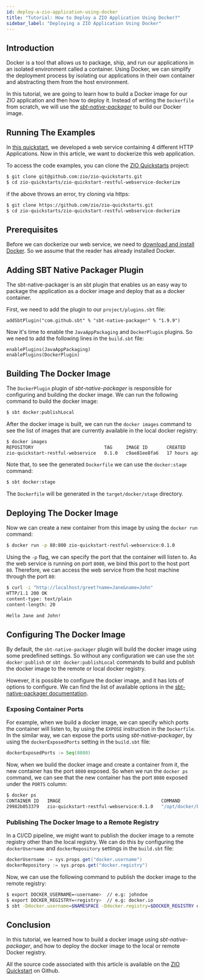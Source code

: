 ```yaml
---
id: deploy-a-zio-application-using-docker
title: "Tutorial: How to Deploy a ZIO Application Using Docker?"
sidebar_label: "Deploying a ZIO Application Using Docker"
---
```


## Introduction

Docker is a tool that allows us to package, ship, and run our applications in an isolated environment called a container. Using Docker, we can simplify the deployment process by isolating our applications in their own container and abstracting them from the host environment.

In this tutorial, we are going to learn how to build a Docker image for our ZIO application and then how to deploy it. Instead of writing the `Dockerfile` from scratch, we will use the _[sbt-native-packager](https://github.com/sbt/sbt-native-packager)_ to build our Docker image.

## Running The Examples

In [this quickstart](../quickstarts/restful-webservice.md), we developed a web service containing 4 different HTTP Applications. Now in this article, we want to dockerize this web application.

To access the code examples, you can clone the [ZIO Quickstarts](http://github.com/zio/zio-quickstarts) project:

```bash
$ git clone git@github.com:zio/zio-quickstarts.git 
$ cd zio-quickstarts/zio-quickstart-restful-webservice-dockerize
```

if the above throws an error, try cloning via https:

```bash 
$ git clone https://github.com/zio/zio-quickstarts.git
$ cd zio-quickstarts/zio-quickstart-restful-webservice-dockerize
```

## Prerequisites

Before we can dockerize our web service, we need to [download and install Docker](https://docs.docker.com/get-docker/). So we assume that the reader has already installed Docker.

## Adding SBT Native Packager Plugin

The sbt-native-packager is an sbt plugin that enables us an easy way to package the application as a docker image and deploy that as a docker container.

First, we need to add the plugin to our `project/plugins.sbt` file:

```
addSbtPlugin("com.github.sbt" % "sbt-native-packager" % "1.9.9")
```

Now it's time to enable the `JavaAppPackaging` and `DockerPlugin` plugins. So we need to add the following lines in the `build.sbt` file:

```
enablePlugins(JavaAppPackaging)
enablePlugins(DockerPlugin)
```

## Building The Docker Image

The `DockerPlugin` plugin of _sbt-native-packager_ is responsible for configuring and building the docker image. We can run the following command to build the docker image:

```bash
$ sbt docker:publishLocal
```

After the docker image is built, we can run the `docker images` command to see the list of images that are currently available in the local docker registry:

```bash
$ docker images
REPOSITORY                          TAG     IMAGE ID       CREATED        SIZE
zio-quickstart-restful-webservice   0.1.0   c9ae81ee8fa6   17 hours ago   558MB
```

Note that, to see the generated `Dockerfile` we can use the `docker:stage` command:

```bash
$ sbt docker:stage
```

The `Dockerfile` will be generated in the `target/docker/stage` directory.

## Deploying The Docker Image

Now we can create a new container from this image by using the `docker run` command:

```bash
$ docker run -p 80:800 zio-quickstart-restful-webservice:0.1.0
```

Using the `-p` flag, we can specify the port that the container will listen to. As the web service is running on port `8080`, we bind this port to the host port `80`. Therefore, we can access the web service from the host machine through the port `80`:

```bash
$ curl -i "http://localhost/greet?name=Jane&name=John"
HTTP/1.1 200 OK
content-type: text/plain
content-length: 20

Hello Jane and John!
```

## Configuring The Docker Image

By default, the `sbt-native-packager` plugin will build the docker image using some predefined settings. So without any configuration we can use the `sbt docker:publish` or `sbt docker:publishLocal` commands to build and publish the docker image to the remote or local docker registry.

However, it is possible to configure the docker image, and it has lots of options to configure. We can find the list of available options in the [sbt-native-packager documentation](https://www.scala-sbt.org/sbt-native-packager/formats/docker.html#configuration).

### Exposing Container Ports

For example, when we build a docker image, we can specify which ports the container will listen to, by using the `EXPOSE` instruction in the `Dockerfile`. In the similar way, we can expose the ports using _sbt-native-packager_, by using the `dockerExposedPorts` setting in the `build.sbt` file:

```scala
dockerExposedPorts := Seq(8080)
```

Now, when we build the docker image and create a container from it, the new container has the port `8080` exposed. So when we run the `docker ps` command, we can see that the new container has the port `8080` exposed under the `PORTS` column:

```bash
$ docker ps
CONTAINER ID   IMAGE                                     COMMAND                  CREATED         STATUS         PORTS      NAMES
29982b053379   zio-quickstart-restful-webservice:0.1.0   "/opt/docker/bin/zio…"   3 seconds ago   Up 2 seconds   8080/tcp   bold_liskov
```

### Publishing The Docker Image to a Remote Registry

In a CI/CD pipeline, we might want to publish the docker image to a remote registry other than the local registry. We can do this by configuring the `dockerUsername` and `dockerRepository` settings in the `build.sbt` file:

```scala
dockerUsername := sys.props.get("docker.username")
dockerRepository := sys.props.get("docker.registry")
```

Now, we can use the following command to publish the docker image to the remote registry:

```bash
$ export DOCKER_USERNAME=<username>  // e.g: johndoe
$ export DOCKER_REGISTRY=<registry>  // e.g: docker.io
$ sbt -Ddocker.username=$NAMESPACE -Ddocker.registry=$DOCKER_REGISTRY docker:publish
```

## Conclusion

In this tutorial, we learned how to build a docker image using _sbt-native-packager_, and how to deploy the docker image to the local or remote Docker registry.

All the source code associated with this article is available on the [ZIO Quickstart](http://github.com/zio/zio-quickstarts) on Github.
